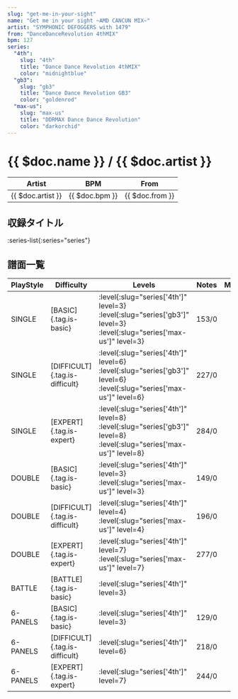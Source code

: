 ```yaml
---
slug: "get-me-in-your-sight"
name: "Get me in your sight ~AMD CANCUN MIX~"
artist: "SYMPHONIC DEFOGGERS with 1479"
from: "DanceDanceRevolution 4thMIX"
bpm: 127
series:
  "4th":
    slug: "4th"
    title: "Dance Dance Revolution 4thMIX"
    color: "midnightblue"
  "gb3":
    slug: "gb3"
    title: "Dance Dance Revolution GB3"
    color: "goldenrod"
  "max-us":
    slug: "max-us"
    title: "DDRMAX Dance Dance Revolution"
    color: "darkorchid"
---
```


# {{ $doc.name }} / {{ $doc.artist }}

|Artist|BPM|From|
|------|---|----|
|{{ $doc.artist }}|{{ $doc.bpm }}|{{ $doc.from }}|

## 収録タイトル

:series-list{:series="series"}

## 譜面一覧

|PlayStyle|Difficulty|Levels|Notes|Movie|
|---------|----------|------|-----|-----|
|SINGLE|[BASIC]{.tag.is-basic}|:level{:slug="series['4th']" level=3} :level{:slug="series['gb3']" level=3} :level{:slug="series['max-us']" level=3}|153/0||
|SINGLE|[DIFFICULT]{.tag.is-difficult}|:level{:slug="series['4th']" level=6} :level{:slug="series['gb3']" level=6} :level{:slug="series['max-us']" level=6}|227/0||
|SINGLE|[EXPERT]{.tag.is-expert}|:level{:slug="series['4th']" level=8} :level{:slug="series['gb3']" level=8} :level{:slug="series['max-us']" level=8}|284/0||
|DOUBLE|[BASIC]{.tag.is-basic}|:level{:slug="series['4th']" level=3} :level{:slug="series['max-us']" level=3}|149/0||
|DOUBLE|[DIFFICULT]{.tag.is-difficult}|:level{:slug="series['4th']" level=4} :level{:slug="series['max-us']" level=4}|196/0||
|DOUBLE|[EXPERT]{.tag.is-expert}|:level{:slug="series['4th']" level=7} :level{:slug="series['max-us']" level=7}|277/0||
|BATTLE|[BATTLE]{.tag.is-basic}|:level{:slug="series['4th']" level=3}|||
|6-PANELS|[BASIC]{.tag.is-basic}|:level{:slug="series['4th']" level=3}|129/0||
|6-PANELS|[DIFFICULT]{.tag.is-difficult}|:level{:slug="series['4th']" level=6}|218/0||
|6-PANELS|[EXPERT]{.tag.is-expert}|:level{:slug="series['4th']" level=7}|244/0||
